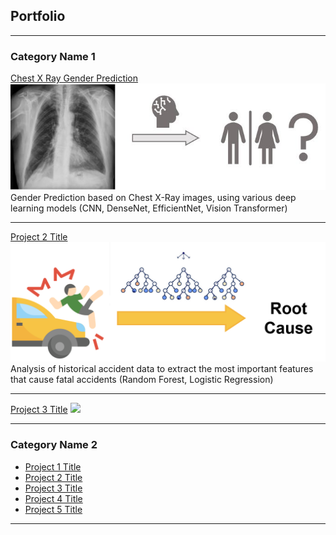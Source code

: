 ## Portfolio

---

### Category Name 1 

[Chest X Ray Gender Prediction](/X_Ray_Gender_Prediction_Deep_Learning.html)
<img src="images/xray.JPG?raw=true"/> <br>
Gender Prediction based on Chest X-Ray images, using various deep learning models (CNN, DenseNet, EfficientNet, Vision Transformer)

---
[Project 2 Title](/pdf/Accident_RandomForest.pdf) 
<img src="images/rootcauseforest.png?raw=true"/> <br>
Analysis of historical accident data to extract the most important features that cause fatal accidents (Random Forest, Logistic Regression)

---
[Project 3 Title](/bettertable.html)
<img src="images/dummy_thumbnail.jpg?raw=true"/>

---

### Category Name 2

- [Project 1 Title](/vertopal.com_Project_Final_Tomasz_Berbeka/68996618df9549afb56ff31830c1a777.md)
- [Project 2 Title](/sample_page)
- [Project 3 Title](/bettertable)
- [Project 4 Title](/vertopal.com_Project_Final_Tomasz_Berbeka/68996618df9549afb56ff31830c1a777)
- [Project 5 Title](/Project_Final_Tomasz_Berbeka)

---
